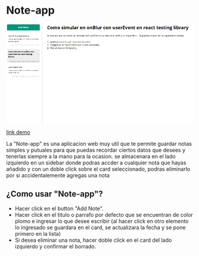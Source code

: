 # Note-app

![noteapp](./src/assets/image_note-app.png)

[link demo](https://joshuagvc.github.io/note-app)

La "Note-app" es una aplicacion web muy util que te permite guardar notas simples y putuales para que puedas recordar ciertos datos que desees y tenerlas siempre a la mano para la ocasion. se almacenara en el lado izquierdo en un sidebar donde podras accder a cualquier nota que hayas añadido y con un doble click sobre el card seleccionado, podras eliminarlo por si accidentalemente agregas una nota

## ¿Como usar "Note-app"?

- Hacer click en el button "Add Note".
- Hacer click en el titulo o parrafo por defecto que se encuentran de color plomo e ingresar lo que desee escribir (al hacer click en otro elemento lo ingresado se guardara en el card, se actualizara la fecha y se pone primero en la lista)
- Si desea eliminar una nota, hacer doble click en el card del lado izquierdo y confirmar el borrado.
